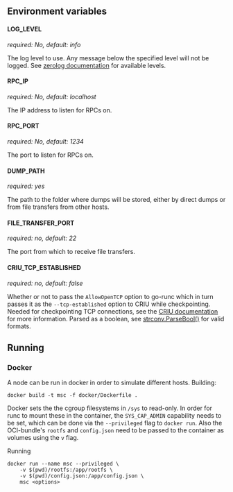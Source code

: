 ## Environment variables

#### LOG_LEVEL

_required: No, default: info_

The log level to use. Any message below the specified level will not be logged.
See [zerolog documentation](https://github.com/rs/zerolog#leveled-logging) for
available levels.

#### RPC_IP

_required: No, default: localhost_

The IP address to listen for RPCs on.

#### RPC_PORT

_required: No, default: 1234_

The port to listen for RPCs on.

#### DUMP_PATH

_required: yes_

The path to the folder where dumps will be stored, either by direct dumps or
from file transfers from other hosts.

#### FILE_TRANSFER_PORT

_required: no, default: 22_

The port from which to receive file transfers.

#### CRIU_TCP_ESTABLISHED

_required: no, default: false_

Whether or not to pass the `AllowOpenTCP` option to go-runc which in turn
passes it as the `--tcp-established` option to CRIU while
checkpointing. Needed for checkpointing TCP connections, see the
[CRIU documentation](https://criu.org/TCP_connection) for more information.
Parsed as a boolean, see
[strconv.ParseBool()](https://golang.org/pkg/strconv/#ParseBool) for valid
formats.

## Running

### Docker

A node can be run in docker in order to simulate different hosts.
Building:

```shell
docker build -t msc -f docker/Dockerfile .
```

Docker sets the the cgroup filesystems in `/sys` to read-only. In order for runc
to mount these in the container, the `SYS_CAP_ADMIN` capability needs to be set,
which can be done via the `--privileged` flag to `docker run`.
Also the OCI-bundle's `rootfs` and `config.json` need to be passed to the
container as volumes using the `v` flag.

Running

```shell
docker run --name msc --privileged \
	-v $(pwd)/rootfs:/app/rootfs \
	-v $(pwd)/config.json:/app/config.json \
	msc <options>
```

